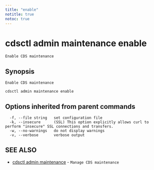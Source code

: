```yaml
---
title: "enable"
notitle: true
notoc: true
---
```

# cdsctl admin maintenance enable

`Enable CDS maintenance`

## Synopsis

`Enable CDS maintenance`

```
cdsctl admin maintenance enable
```

## Options inherited from parent commands

```
  -f, --file string   set configuration file
  -k, --insecure      (SSL) This option explicitly allows curl to perform "insecure" SSL connections and transfers.
  -w, --no-warnings   do not display warnings
  -v, --verbose       verbose output
```

## SEE ALSO

* [cdsctl admin maintenance](/docs/components/cdsctl/admin/maintenance/)	 - `Manage CDS maintenance`

